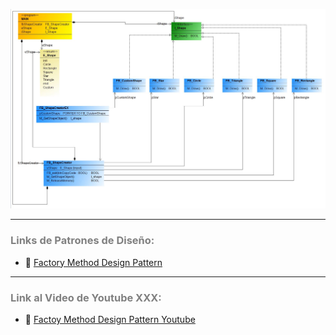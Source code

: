 ![Factoy Method Design Pattern](../imagenes/Design_Pattern__Creational_Factory_Method.JPG)

***
### <span style="color:grey">Links de Patrones de Diseño:</span>
- 🔗 [Factory Method Design Pattern](https://www.twincontrols.com/community/twincat-knowledgebase/factory-method-design-pattern/)
***
### <span style="color:grey">Link al Video de Youtube XXX:</span>
- 🔗 [Factoy Method Design Pattern Youtube]()